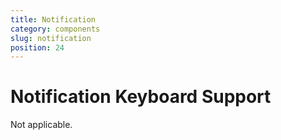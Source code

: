 ```yaml
---
title: Notification
category: components
slug: notification
position: 24
---
```

# Notification Keyboard Support

Not applicable.
